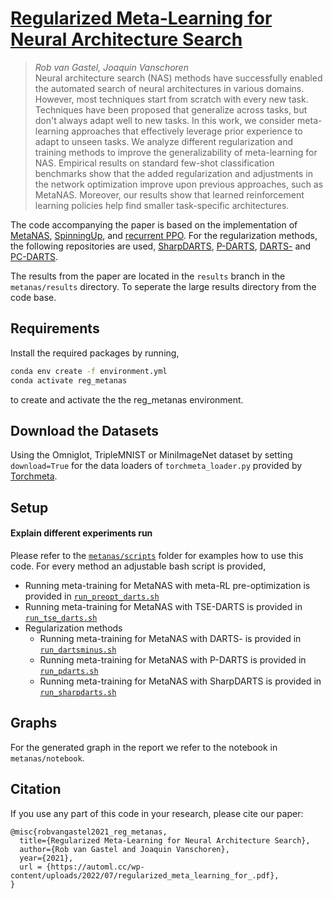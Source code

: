 # [Regularized Meta-Learning for Neural Architecture Search](https://automl.cc/wp-content/uploads/2022/07/regularized_meta_learning_for_.pdf)
> _Rob van Gastel, Joaquin Vanschoren_\
> Neural architecture search (NAS) methods have successfully enabled the automated search of neural architectures in various domains. However, most techniques start from scratch with every new task. Techniques have been proposed that generalize across tasks, but don't always adapt well to new tasks. In this work, we consider meta-learning approaches that effectively leverage prior experience to adapt to unseen tasks. We analyze different regularization and training methods to improve the generalizability of meta-learning for NAS. Empirical results on standard few-shot classification benchmarks show that the added regularization and adjustments in the network optimization improve upon previous approaches, such as MetaNAS. Moreover, our results show that learned reinforcement learning policies help find smaller task-specific architectures.

The code accompanying the paper is based on the implementation of [MetaNAS](https://github.com/boschresearch/metanas), [SpinningUp](https://github.com/openai/spinningup), and [recurrent PPO](https://github.com/MarcoMeter/recurrent-ppo-truncated-bptt). For the regularization methods, the following repositories are used, [SharpDARTS](https://github.com/ahundt/sharpDARTS), [P-DARTS](https://github.com/chenxin061/pdarts), [DARTS-](https://github.com/Meituan-AutoML/DARTS-) and [PC-DARTS](https://github.com/yuhuixu1993/PC-DARTS).

The results from the paper are located in the `results` branch in the `metanas/results` directory. To seperate the large results directory from the code base.

## Requirements
Install the required packages by running, 
```bash
conda env create -f environment.yml
conda activate reg_metanas
```
to create and activate the the reg_metanas environment.


## Download the Datasets
Using the Omniglot, TripleMNIST or MiniImageNet dataset by setting `download=True` for the data loaders of `torchmeta_loader.py` provided by [Torchmeta](https://github.com/tristandeleu/pytorch-meta).


## Setup
#### Explain different experiments run
Please refer to the [`metanas/scripts`](metanas/scripts/) folder for examples how to use this code. For every method an adjustable bash script is provided, 

- Running meta-training for MetaNAS with meta-RL pre-optimization is provided in [`run_preopt_darts.sh`](metanas/scripts/meta_rl/run_preopt_darts.sh)
- Running meta-training for MetaNAS with TSE-DARTS is provided in [`run_tse_darts.sh`](metanas/scripts/optimization/run_tse_darts.sh)
- Regularization methods
    - Running meta-training for MetaNAS with DARTS- is provided in [`run_dartsminus.sh`](metanas/scripts/regularization/dartsminus/run_dartsminus.sh)
    - Running meta-training for MetaNAS with P-DARTS is provided in [`run_pdarts.sh`](metanas/scripts/regularization/pdarts/run_pdarts.sh)
    - Running meta-training for MetaNAS with SharpDARTS is provided in [`run_sharpdarts.sh`](metanas/scripts/regularization/sharpdarts/run_sharpdarts.sh)


## Graphs
For the generated graph in the report we refer to the notebook in `metanas/notebook`.


 ## Citation
If you use any part of this code in your research, please cite our paper:
```
@misc{robvangastel2021_reg_metanas,
  title={Regularized Meta-Learning for Neural Architecture Search},
  author={Rob van Gastel and Joaquin Vanschoren},
  year={2021},
  url = {https://automl.cc/wp-content/uploads/2022/07/regularized_meta_learning_for_.pdf},
}
